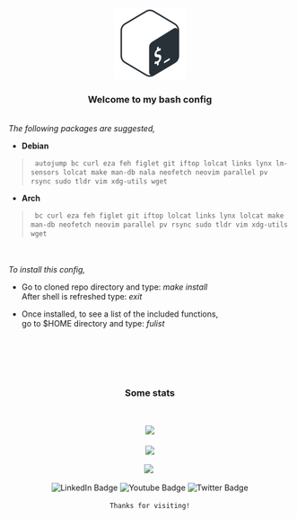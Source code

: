 <div align="center">
  <p></p>
    <img src="https://github.com/devicons/devicon/blob/master/icons/bash/bash-plain.svg" width="128" height="128">
</div>

<div align="center">

  ### Welcome to my bash config
</div>

<div>
  <p><br>
  <em>The following packages are suggested,</em>
  </p>
  
*  <b>Debian</b>
>      autojump bc curl eza feh figlet git iftop lolcat links lynx lm-sensors lolcat make man-db nala neofetch neovim parallel pv rsync sudo tldr vim xdg-utils wget

*  <b>Arch</b>
>      bc curl eza feh figlet git iftop lolcat links lynx lolcat make man-db neofetch neovim parallel pv rsync sudo tldr vim xdg-utils wget
</div>

<div>
  <p><br><br>
  <em>To install this config,</em>
  </p>
  
*  Go to cloned repo directory and type: <em>make install</em><br>After shell is refreshed type: <em>exit</em>

*  Once installed, to see a list of the included functions,<br>go to $HOME directory and type:  <em>fulist</em>
</div>

  <p><br><br><br><br></p>

<div align="center">
  
  ### Some stats
</div>

<div align="center">
  <p><br></p>
  <img src="http://github-readme-streak-stats.herokuapp.com?user=thorbits&theme=transparent"/><br><br>
  <img src="https://github-readme-stats.vercel.app/api/top-langs/?username=thorbits&layout=compact&theme=transparent"/>
</div>

<div align="center">
  <p></p>
  <img src="https://img.shields.io/github/commit-activity/t/thorbits/thbashrc">
  <img src="https://komarev.com/ghpvc/?username=thorbits&style=flat-square&color=blue" alt=""/>
</div>

<div align="center">
  <p></p>
  <img src="https://img.shields.io/badge/LinkedIn-blue?style=for-the-badge&logo=linkedin&logoColor=white" alt="LinkedIn Badge"/>
  <img src="https://img.shields.io/badge/YouTube-red?style=for-the-badge&logo=youtube&logoColor=white" alt="Youtube Badge"/>
  <img src="https://img.shields.io/badge/Twitter-blue?style=for-the-badge&logo=twitter&logoColor=white" alt="Twitter Badge"/>
</div>

<div align="center">
  <p></p>
  
  ``Thanks for visiting!``
<br>
</div>
